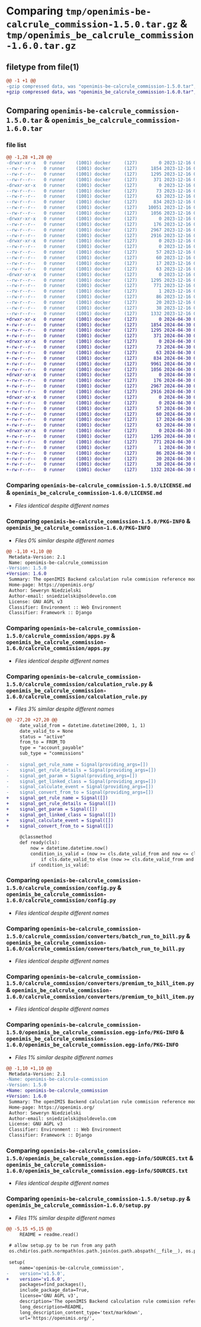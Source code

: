 # Comparing `tmp/openimis-be-calcrule_commission-1.5.0.tar.gz` & `tmp/openimis_be_calcrule_commission-1.6.0.tar.gz`

## filetype from file(1)

```diff
@@ -1 +1 @@
-gzip compressed data, was "openimis-be-calcrule_commission-1.5.0.tar", last modified: Sat Dec 16 01:01:33 2023, max compression
+gzip compressed data, was "openimis_be_calcrule_commission-1.6.0.tar", last modified: Tue Apr 30 09:07:09 2024, max compression
```

## Comparing `openimis-be-calcrule_commission-1.5.0.tar` & `openimis_be_calcrule_commission-1.6.0.tar`

### file list

```diff
@@ -1,28 +1,28 @@
-drwxr-xr-x   0 runner    (1001) docker     (127)        0 2023-12-16 01:01:33.752478 openimis-be-calcrule_commission-1.5.0/
--rw-r--r--   0 runner    (1001) docker     (127)     1854 2023-12-16 01:01:25.000000 openimis-be-calcrule_commission-1.5.0/LICENSE.md
--rw-r--r--   0 runner    (1001) docker     (127)     1295 2023-12-16 01:01:33.752478 openimis-be-calcrule_commission-1.5.0/PKG-INFO
--rw-r--r--   0 runner    (1001) docker     (127)      371 2023-12-16 01:01:25.000000 openimis-be-calcrule_commission-1.5.0/README.md
-drwxr-xr-x   0 runner    (1001) docker     (127)        0 2023-12-16 01:01:33.752478 openimis-be-calcrule_commission-1.5.0/calcrule_commission/
--rw-r--r--   0 runner    (1001) docker     (127)       73 2023-12-16 01:01:25.000000 openimis-be-calcrule_commission-1.5.0/calcrule_commission/__init__.py
--rw-r--r--   0 runner    (1001) docker     (127)       63 2023-12-16 01:01:25.000000 openimis-be-calcrule_commission-1.5.0/calcrule_commission/admin.py
--rw-r--r--   0 runner    (1001) docker     (127)      834 2023-12-16 01:01:25.000000 openimis-be-calcrule_commission-1.5.0/calcrule_commission/apps.py
--rw-r--r--   0 runner    (1001) docker     (127)    10051 2023-12-16 01:01:25.000000 openimis-be-calcrule_commission-1.5.0/calcrule_commission/calculation_rule.py
--rw-r--r--   0 runner    (1001) docker     (127)     1056 2023-12-16 01:01:25.000000 openimis-be-calcrule_commission-1.5.0/calcrule_commission/config.py
-drwxr-xr-x   0 runner    (1001) docker     (127)        0 2023-12-16 01:01:33.752478 openimis-be-calcrule_commission-1.5.0/calcrule_commission/converters/
--rw-r--r--   0 runner    (1001) docker     (127)      176 2023-12-16 01:01:25.000000 openimis-be-calcrule_commission-1.5.0/calcrule_commission/converters/__init__.py
--rw-r--r--   0 runner    (1001) docker     (127)     2967 2023-12-16 01:01:25.000000 openimis-be-calcrule_commission-1.5.0/calcrule_commission/converters/batch_run_to_bill.py
--rw-r--r--   0 runner    (1001) docker     (127)     2916 2023-12-16 01:01:25.000000 openimis-be-calcrule_commission-1.5.0/calcrule_commission/converters/premium_to_bill_item.py
-drwxr-xr-x   0 runner    (1001) docker     (127)        0 2023-12-16 01:01:33.752478 openimis-be-calcrule_commission-1.5.0/calcrule_commission/migrations/
--rw-r--r--   0 runner    (1001) docker     (127)        0 2023-12-16 01:01:25.000000 openimis-be-calcrule_commission-1.5.0/calcrule_commission/migrations/__init__.py
--rw-r--r--   0 runner    (1001) docker     (127)       57 2023-12-16 01:01:25.000000 openimis-be-calcrule_commission-1.5.0/calcrule_commission/models.py
--rw-r--r--   0 runner    (1001) docker     (127)       60 2023-12-16 01:01:25.000000 openimis-be-calcrule_commission-1.5.0/calcrule_commission/tests.py
--rw-r--r--   0 runner    (1001) docker     (127)       17 2023-12-16 01:01:25.000000 openimis-be-calcrule_commission-1.5.0/calcrule_commission/urls.py
--rw-r--r--   0 runner    (1001) docker     (127)       63 2023-12-16 01:01:25.000000 openimis-be-calcrule_commission-1.5.0/calcrule_commission/views.py
-drwxr-xr-x   0 runner    (1001) docker     (127)        0 2023-12-16 01:01:33.752478 openimis-be-calcrule_commission-1.5.0/openimis_be_calcrule_commission.egg-info/
--rw-r--r--   0 runner    (1001) docker     (127)     1295 2023-12-16 01:01:33.000000 openimis-be-calcrule_commission-1.5.0/openimis_be_calcrule_commission.egg-info/PKG-INFO
--rw-r--r--   0 runner    (1001) docker     (127)      771 2023-12-16 01:01:33.000000 openimis-be-calcrule_commission-1.5.0/openimis_be_calcrule_commission.egg-info/SOURCES.txt
--rw-r--r--   0 runner    (1001) docker     (127)        1 2023-12-16 01:01:33.000000 openimis-be-calcrule_commission-1.5.0/openimis_be_calcrule_commission.egg-info/dependency_links.txt
--rw-r--r--   0 runner    (1001) docker     (127)       86 2023-12-16 01:01:33.000000 openimis-be-calcrule_commission-1.5.0/openimis_be_calcrule_commission.egg-info/requires.txt
--rw-r--r--   0 runner    (1001) docker     (127)       20 2023-12-16 01:01:33.000000 openimis-be-calcrule_commission-1.5.0/openimis_be_calcrule_commission.egg-info/top_level.txt
--rw-r--r--   0 runner    (1001) docker     (127)       38 2023-12-16 01:01:33.752478 openimis-be-calcrule_commission-1.5.0/setup.cfg
--rw-r--r--   0 runner    (1001) docker     (127)     1332 2023-12-16 01:01:33.000000 openimis-be-calcrule_commission-1.5.0/setup.py
+drwxr-xr-x   0 runner    (1001) docker     (127)        0 2024-04-30 09:07:09.131049 openimis_be_calcrule_commission-1.6.0/
+-rw-r--r--   0 runner    (1001) docker     (127)     1854 2024-04-30 09:06:56.000000 openimis_be_calcrule_commission-1.6.0/LICENSE.md
+-rw-r--r--   0 runner    (1001) docker     (127)     1295 2024-04-30 09:07:09.131049 openimis_be_calcrule_commission-1.6.0/PKG-INFO
+-rw-r--r--   0 runner    (1001) docker     (127)      371 2024-04-30 09:06:56.000000 openimis_be_calcrule_commission-1.6.0/README.md
+drwxr-xr-x   0 runner    (1001) docker     (127)        0 2024-04-30 09:07:09.131049 openimis_be_calcrule_commission-1.6.0/calcrule_commission/
+-rw-r--r--   0 runner    (1001) docker     (127)       73 2024-04-30 09:06:56.000000 openimis_be_calcrule_commission-1.6.0/calcrule_commission/__init__.py
+-rw-r--r--   0 runner    (1001) docker     (127)       63 2024-04-30 09:06:56.000000 openimis_be_calcrule_commission-1.6.0/calcrule_commission/admin.py
+-rw-r--r--   0 runner    (1001) docker     (127)      834 2024-04-30 09:06:56.000000 openimis_be_calcrule_commission-1.6.0/calcrule_commission/apps.py
+-rw-r--r--   0 runner    (1001) docker     (127)     9961 2024-04-30 09:06:56.000000 openimis_be_calcrule_commission-1.6.0/calcrule_commission/calculation_rule.py
+-rw-r--r--   0 runner    (1001) docker     (127)     1056 2024-04-30 09:06:56.000000 openimis_be_calcrule_commission-1.6.0/calcrule_commission/config.py
+drwxr-xr-x   0 runner    (1001) docker     (127)        0 2024-04-30 09:07:09.131049 openimis_be_calcrule_commission-1.6.0/calcrule_commission/converters/
+-rw-r--r--   0 runner    (1001) docker     (127)      176 2024-04-30 09:06:56.000000 openimis_be_calcrule_commission-1.6.0/calcrule_commission/converters/__init__.py
+-rw-r--r--   0 runner    (1001) docker     (127)     2967 2024-04-30 09:06:56.000000 openimis_be_calcrule_commission-1.6.0/calcrule_commission/converters/batch_run_to_bill.py
+-rw-r--r--   0 runner    (1001) docker     (127)     2916 2024-04-30 09:06:56.000000 openimis_be_calcrule_commission-1.6.0/calcrule_commission/converters/premium_to_bill_item.py
+drwxr-xr-x   0 runner    (1001) docker     (127)        0 2024-04-30 09:07:09.131049 openimis_be_calcrule_commission-1.6.0/calcrule_commission/migrations/
+-rw-r--r--   0 runner    (1001) docker     (127)        0 2024-04-30 09:06:56.000000 openimis_be_calcrule_commission-1.6.0/calcrule_commission/migrations/__init__.py
+-rw-r--r--   0 runner    (1001) docker     (127)       57 2024-04-30 09:06:56.000000 openimis_be_calcrule_commission-1.6.0/calcrule_commission/models.py
+-rw-r--r--   0 runner    (1001) docker     (127)       60 2024-04-30 09:06:56.000000 openimis_be_calcrule_commission-1.6.0/calcrule_commission/tests.py
+-rw-r--r--   0 runner    (1001) docker     (127)       17 2024-04-30 09:06:56.000000 openimis_be_calcrule_commission-1.6.0/calcrule_commission/urls.py
+-rw-r--r--   0 runner    (1001) docker     (127)       63 2024-04-30 09:06:56.000000 openimis_be_calcrule_commission-1.6.0/calcrule_commission/views.py
+drwxr-xr-x   0 runner    (1001) docker     (127)        0 2024-04-30 09:07:09.131049 openimis_be_calcrule_commission-1.6.0/openimis_be_calcrule_commission.egg-info/
+-rw-r--r--   0 runner    (1001) docker     (127)     1295 2024-04-30 09:07:09.000000 openimis_be_calcrule_commission-1.6.0/openimis_be_calcrule_commission.egg-info/PKG-INFO
+-rw-r--r--   0 runner    (1001) docker     (127)      771 2024-04-30 09:07:09.000000 openimis_be_calcrule_commission-1.6.0/openimis_be_calcrule_commission.egg-info/SOURCES.txt
+-rw-r--r--   0 runner    (1001) docker     (127)        1 2024-04-30 09:07:09.000000 openimis_be_calcrule_commission-1.6.0/openimis_be_calcrule_commission.egg-info/dependency_links.txt
+-rw-r--r--   0 runner    (1001) docker     (127)       86 2024-04-30 09:07:09.000000 openimis_be_calcrule_commission-1.6.0/openimis_be_calcrule_commission.egg-info/requires.txt
+-rw-r--r--   0 runner    (1001) docker     (127)       20 2024-04-30 09:07:09.000000 openimis_be_calcrule_commission-1.6.0/openimis_be_calcrule_commission.egg-info/top_level.txt
+-rw-r--r--   0 runner    (1001) docker     (127)       38 2024-04-30 09:07:09.131049 openimis_be_calcrule_commission-1.6.0/setup.cfg
+-rw-r--r--   0 runner    (1001) docker     (127)     1332 2024-04-30 09:07:08.000000 openimis_be_calcrule_commission-1.6.0/setup.py
```

### Comparing `openimis-be-calcrule_commission-1.5.0/LICENSE.md` & `openimis_be_calcrule_commission-1.6.0/LICENSE.md`

 * *Files identical despite different names*

### Comparing `openimis-be-calcrule_commission-1.5.0/PKG-INFO` & `openimis_be_calcrule_commission-1.6.0/PKG-INFO`

 * *Files 0% similar despite different names*

```diff
@@ -1,10 +1,10 @@
 Metadata-Version: 2.1
 Name: openimis-be-calcrule_commission
-Version: 1.5.0
+Version: 1.6.0
 Summary: The openIMIS Backend calculation rule commision reference module.
 Home-page: https://openimis.org/
 Author: Seweryn Niedzielski
 Author-email: sniedzielski@soldevelo.com
 License: GNU AGPL v3
 Classifier: Environment :: Web Environment
 Classifier: Framework :: Django
```

### Comparing `openimis-be-calcrule_commission-1.5.0/calcrule_commission/apps.py` & `openimis_be_calcrule_commission-1.6.0/calcrule_commission/apps.py`

 * *Files identical despite different names*

### Comparing `openimis-be-calcrule_commission-1.5.0/calcrule_commission/calculation_rule.py` & `openimis_be_calcrule_commission-1.6.0/calcrule_commission/calculation_rule.py`

 * *Files 3% similar despite different names*

```diff
@@ -27,20 +27,20 @@
     date_valid_from = datetime.datetime(2000, 1, 1)
     date_valid_to = None
     status = "active"
     from_to = FROM_TO
     type = "account_payable"
     sub_type = "commissions"
 
-    signal_get_rule_name = Signal(providing_args=[])
-    signal_get_rule_details = Signal(providing_args=[])
-    signal_get_param = Signal(providing_args=[])
-    signal_get_linked_class = Signal(providing_args=[])
-    signal_calculate_event = Signal(providing_args=[])
-    signal_convert_from_to = Signal(providing_args=[])
+    signal_get_rule_name = Signal([])
+    signal_get_rule_details = Signal([])
+    signal_get_param = Signal([])
+    signal_get_linked_class = Signal([])
+    signal_calculate_event = Signal([])
+    signal_convert_from_to = Signal([])
 
     @classmethod
     def ready(cls):
         now = datetime.datetime.now()
         condition_is_valid = (now >= cls.date_valid_from and now <= cls.date_valid_to) \
             if cls.date_valid_to else (now >= cls.date_valid_from and cls.date_valid_to is None)
         if condition_is_valid:
```

### Comparing `openimis-be-calcrule_commission-1.5.0/calcrule_commission/config.py` & `openimis_be_calcrule_commission-1.6.0/calcrule_commission/config.py`

 * *Files identical despite different names*

### Comparing `openimis-be-calcrule_commission-1.5.0/calcrule_commission/converters/batch_run_to_bill.py` & `openimis_be_calcrule_commission-1.6.0/calcrule_commission/converters/batch_run_to_bill.py`

 * *Files identical despite different names*

### Comparing `openimis-be-calcrule_commission-1.5.0/calcrule_commission/converters/premium_to_bill_item.py` & `openimis_be_calcrule_commission-1.6.0/calcrule_commission/converters/premium_to_bill_item.py`

 * *Files identical despite different names*

### Comparing `openimis-be-calcrule_commission-1.5.0/openimis_be_calcrule_commission.egg-info/PKG-INFO` & `openimis_be_calcrule_commission-1.6.0/openimis_be_calcrule_commission.egg-info/PKG-INFO`

 * *Files 1% similar despite different names*

```diff
@@ -1,10 +1,10 @@
 Metadata-Version: 2.1
-Name: openimis-be-calcrule-commission
-Version: 1.5.0
+Name: openimis-be-calcrule_commission
+Version: 1.6.0
 Summary: The openIMIS Backend calculation rule commision reference module.
 Home-page: https://openimis.org/
 Author: Seweryn Niedzielski
 Author-email: sniedzielski@soldevelo.com
 License: GNU AGPL v3
 Classifier: Environment :: Web Environment
 Classifier: Framework :: Django
```

### Comparing `openimis-be-calcrule_commission-1.5.0/openimis_be_calcrule_commission.egg-info/SOURCES.txt` & `openimis_be_calcrule_commission-1.6.0/openimis_be_calcrule_commission.egg-info/SOURCES.txt`

 * *Files identical despite different names*

### Comparing `openimis-be-calcrule_commission-1.5.0/setup.py` & `openimis_be_calcrule_commission-1.6.0/setup.py`

 * *Files 11% similar despite different names*

```diff
@@ -5,15 +5,15 @@
     README = readme.read()
 
 # allow setup.py to be run from any path
 os.chdir(os.path.normpath(os.path.join(os.path.abspath(__file__), os.pardir)))
 
 setup(
     name='openimis-be-calcrule_commission',
-    version='v1.5.0',
+    version='v1.6.0',
     packages=find_packages(),
     include_package_data=True,
     license='GNU AGPL v3',
     description='The openIMIS Backend calculation rule commision reference module.',
     long_description=README,
     long_description_content_type='text/markdown',
     url='https://openimis.org/',
```

